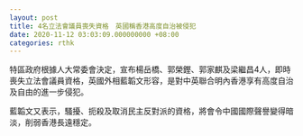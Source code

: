 ```yaml
---
layout: post
title: 4名立法會議員喪失資格　英國稱香港高度自治被侵犯
date: 2020-11-12 03:03:09.000000000 +08:00
categories: rthk
---
```


特區政府根據人大常委會決定，宣布楊岳橋、郭榮鏗、郭家麒及梁繼昌4人，即時喪失立法會議員資格，英國外相藍韜文形容，是對中英聯合明內香港享有高度自治及自由的進一步侵犯。

藍韜文又表示，騷擾、扼殺及取消民主反對派的資格，將會令中國國際聲譽變得暗淡，削弱香港長遠穩定。
